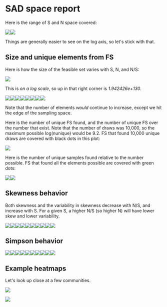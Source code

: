 SAD space report
================

Here is the range of S and N space covered:

![](report_files/figure-markdown_github/plot%20sn%20space-1.png)![](report_files/figure-markdown_github/plot%20sn%20space-2.png)

Things are generally easier to see on the log axis, so let's stick with that.

Size and unique elements from FS
--------------------------------

Here is how the size of the feasible set varies with S, N, and N/S:

![](report_files/figure-markdown_github/plot%20size%20of%20fs%201-1.png)

This is *on a log scale*, so up in that right corner is *1.942426e+130*.

![](report_files/figure-markdown_github/plot%20size%20of%20fs%202-1.png)![](report_files/figure-markdown_github/plot%20size%20of%20fs%202-2.png)![](report_files/figure-markdown_github/plot%20size%20of%20fs%202-3.png)![](report_files/figure-markdown_github/plot%20size%20of%20fs%202-4.png)![](report_files/figure-markdown_github/plot%20size%20of%20fs%202-5.png)![](report_files/figure-markdown_github/plot%20size%20of%20fs%202-6.png)![](report_files/figure-markdown_github/plot%20size%20of%20fs%202-7.png)![](report_files/figure-markdown_github/plot%20size%20of%20fs%202-8.png)

Note that the number of elements *would* continue to increase, except we hit the edge of the sampling space.

Here is the number of unique FS found, and the number of unique FS over the number that exist. Note that the number of draws was 10,000, so the maximum possible log(nunique) would be 9.2. FS that found 10,000 unique draws are covered with black dots in this plot:

![](report_files/figure-markdown_github/nunique%201-1.png)

Here is the number of unique samples found relative to the number possible. FS that found all the elements possible are covered with green dots:

![](report_files/figure-markdown_github/nunique%202-1.png)![](report_files/figure-markdown_github/nunique%202-2.png)

Skewness behavior
-----------------

Both skewness and the variability in skewness decrease with N/S, and increase with S. For a given S, a higher N/S (so higher N) will have lower skew and lower variability.

![](report_files/figure-markdown_github/skewness-1.png)![](report_files/figure-markdown_github/skewness-2.png)![](report_files/figure-markdown_github/skewness-3.png)![](report_files/figure-markdown_github/skewness-4.png)![](report_files/figure-markdown_github/skewness-5.png)![](report_files/figure-markdown_github/skewness-6.png)![](report_files/figure-markdown_github/skewness-7.png)![](report_files/figure-markdown_github/skewness-8.png)![](report_files/figure-markdown_github/skewness-9.png)![](report_files/figure-markdown_github/skewness-10.png)

Simpson behavior
----------------

![](report_files/figure-markdown_github/simpson-1.png)![](report_files/figure-markdown_github/simpson-2.png)![](report_files/figure-markdown_github/simpson-3.png)![](report_files/figure-markdown_github/simpson-4.png)![](report_files/figure-markdown_github/simpson-5.png)![](report_files/figure-markdown_github/simpson-6.png)![](report_files/figure-markdown_github/simpson-7.png)![](report_files/figure-markdown_github/simpson-8.png)![](report_files/figure-markdown_github/simpson-9.png)![](report_files/figure-markdown_github/simpson-10.png)

Example heatmaps
----------------

Let's look up close at a few communities.

![](report_files/figure-markdown_github/plot%20focal%20communities-1.png)

![](report_files/figure-markdown_github/focal%20heatmaps-1.png)

